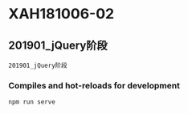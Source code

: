 # XAH181006-02

## 201901_jQuery阶段
```
201901_jQuery阶段
```

### Compiles and hot-reloads for development
```
npm run serve
```

